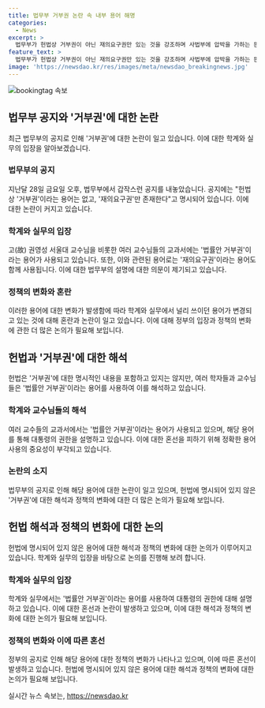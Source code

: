 ```yaml
---
title: 법무부 거부권 논란 속 내부 용어 해명
categories:
  - News
excerpt: >
  법무부가 헌법상 거부권이 아닌 재의요구권만 있는 것을 강조하며 사법부에 압박을 가하는 뜬금없는 공지가 이목을 끌고 있다. 이에 대한 법무부의 설명은 맞지만, 학계와 실무에서 오랫동안 사용되어온 법률안 거부권 용어를 갑자기 바꾸려는 모습에 의문이 제기되고 있다. 또한, 대법관 제청에 대한 대통령의 거부권은 헌법상 존재하지 않는데, 정부가 이에 대해 논의하며 사법부를 비난하고 있는 상황에서 큰 관심을 끌고 있다. 이러한 모순적인 상황에서의 정부의 행동이 내로남불이라는 비난을 받고 있다.
feature_text: >
  법무부가 헌법상 거부권이 아닌 재의요구권만 있는 것을 강조하며 사법부에 압박을 가하는 뜬금없는 공지가 이목을 끌고 있다. 이에 대한 법무부의 설명은 맞지만, 학계와 실무에서 오랫동안 사용되어온 법률안 거부권 용어를 갑자기 바꾸려는 모습에 의문이 제기되고 있다. 또한, 대법관 제청에 대한 대통령의 거부권은 헌법상 존재하지 않는데, 정부가 이에 대해 논의하며 사법부를 비난하고 있는 상황에서 큰 관심을 끌고 있다. 이러한 모순적인 상황에서의 정부의 행동이 내로남불이라는 비난을 받고 있다.
image: 'https://newsdao.kr/res/images/meta/newsdao_breakingnews.jpg'
---
```


<p><img src="https://newsdao.kr/res/images/meta/newsdao_breakingnews.jpg" alt="bookingtag 속보" /></p>

<h2 data-ke-size="size26">법무부 공지와 '거부권'에 대한 논란</h2>

<p data-ke-size="size16">최근 법무부의 공지로 인해 '거부권'에 대한 논란이 일고 있습니다. 이에 대한 학계와 실무의 입장을 알아보겠습니다.</p>

<h3>법무부의 공지</h3>

<p data-ke-size="size16">지난달 28일 금요일 오후, 법무부에서 갑작스런 공지를 내놓았습니다. 공지에는 "헌법상 '거부권'이라는 용어는 없고, '재의요구권'만 존재한다"고 명시되어 있습니다. 이에 대한 논란이 커지고 있습니다.</p>

<h3>학계와 실무의 입장</h3>

<p data-ke-size="size16">고(故) 권영성 서울대 교수님을 비롯한 여러 교수님들의 교과서에는 '법률안 거부권'이라는 용어가 사용되고 있습니다. 또한, 이와 관련된 용어로는 '재의요구권'이라는 용어도 함께 사용됩니다. 이에 대한 법무부의 설명에 대한 의문이 제기되고 있습니다.</p>

<h3>정책의 변화와 혼란</h3>

<p data-ke-size="size16">이러한 용어에 대한 변화가 발생함에 따라 학계와 실무에서 널리 쓰이던 용어가 변경되고 있는 것에 대해 혼란과 논란이 일고 있습니다. 이에 대해 정부의 입장과 정책의 변화에 관한 더 많은 논의가 필요해 보입니다.</p>

<h2 data-ke-size="size26">헌법과 '거부권'에 대한 해석</h2>

<p data-ke-size="size16">헌법은 '거부권'에 대한 명시적인 내용을 포함하고 있지는 않지만, 여러 학자들과 교수님들은 '법률안 거부권'이라는 용어를 사용하여 이를 해석하고 있습니다.</p>

<h3>학계와 교수님들의 해석</h3>

<p data-ke-size="size16">여러 교수들의 교과서에서는 '법률안 거부권'이라는 용어가 사용되고 있으며, 해당 용어를 통해 대통령의 권한을 설명하고 있습니다. 이에 대한 혼선을 피하기 위해 정확한 용어 사용의 중요성이 부각되고 있습니다.</p>

<h3>논란의 소지</h3>

<p data-ke-size="size16">법무부의 공지로 인해 해당 용어에 대한 논란이 일고 있으며, 헌법에 명시되어 있지 않은 '거부권'에 대한 해석과 정책의 변화에 대한 더 많은 논의가 필요해 보입니다.</p>

<h2 data-ke-size="size26">헌법 해석과 정책의 변화에 대한 논의</h2>

<p data-ke-size="size16">헌법에 명시되어 있지 않은 용어에 대한 해석과 정책의 변화에 대한 논의가 이루어지고 있습니다. 학계와 실무의 입장을 바탕으로 논의를 진행해 보려 합니다.</p>

<h3>학계와 실무의 입장</h3>

<p data-ke-size="size16">학계와 실무에서는 '법률안 거부권'이라는 용어를 사용하여 대통령의 권한에 대해 설명하고 있습니다. 이에 대한 혼선과 논란이 발생하고 있으며, 이에 대한 해석과 정책의 변화에 대한 논의가 필요해 보입니다.</p>

<h3>정책의 변화와 이에 따른 혼선</h3>

<p data-ke-size="size16">정부의 공지로 인해 해당 용어에 대한 정책의 변화가 나타나고 있으며, 이에 따른 혼선이 발생하고 있습니다. 헌법에 명시되어 있지 않은 용어에 대한 해석과 정책의 변화에 대한 논의가 필요해 보입니다.</p>
실시간 뉴스 속보는, <a href="https://newsdao.kr" rel="dofollow">https://newsdao.kr</a>


